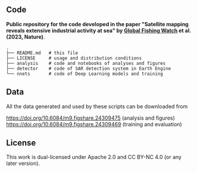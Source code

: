 ## Code

**Public repository for the code developed in the paper "Satellite mapping
reveals extensive industrial activity at sea" by [Global Fishing
Watch](https://globalfishingwatch.org) et al. (2023, Nature)**.

    .
    ├── README.md   # this file
    ├── LICENSE     # usage and distribution conditions
    ├── analysis    # code and notebooks of analyses and figures
    ├── detector    # code of SAR detection system in Earth Engine
    └── nnets       # code of Deep Learning models and training

## Data

All the data generated and used by these scripts can be downloaded from

<https://doi.org/10.6084/m9.figshare.24309475> (analysis and figures)  
<https://doi.org/10.6084/m9.figshare.24309469> (training and evaluation)

## License

This work is dual-licensed under Apache 2.0 and CC BY-NC 4.0 (or any later version).
